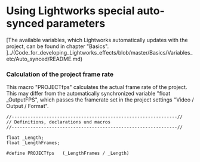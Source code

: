 # Using Lightworks special auto-synced parameters

[The available variables, which Lightworks automatically updates with the project, can be found in chapter "Basics".  ]../(Code_for_developing_Lightworks_effects/blob/master/Basics/Variables_etc/Auto_synced/README.md)


### Calculation of the project frame rate
This macro "PROJECTfps" calculates the actual frame rate of the project.
This may differ from the automatically synchronized variable "float _OutputFPS", which passes the framerate set in the project settings "Video / Output / Format".  

```` Code
//--------------------------------------------------------------//
// Definitions, declarations und macros
//--------------------------------------------------------------//

float _Length;
float _LengthFrames; 

#define PROJECTfps   (_LengthFrames / _Length)
````